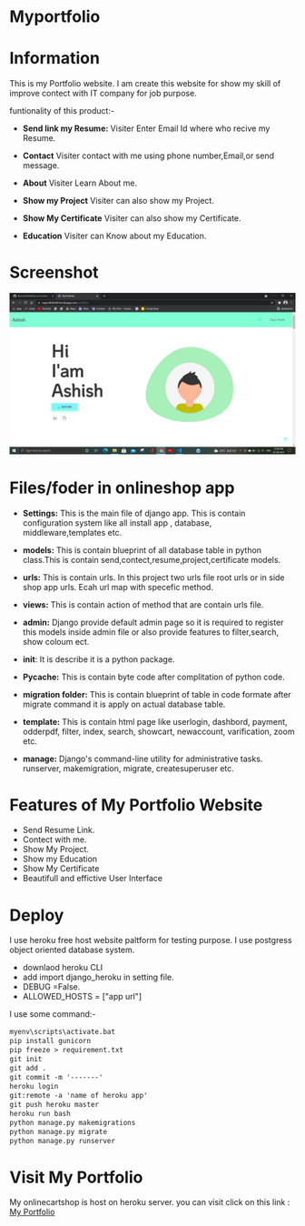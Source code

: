 # Myportfolio
# Information
This is my Portfolio website. I am create this website for show my skill of improve contect with IT company for job purpose.

funtionality of this product:-

 * **Send link my Resume:** Visiter Enter Email Id where who recive my Resume.
 * **Contact** Visiter contact with me using phone number,Email,or send message.

 * **About** Visiter Learn About me.
 * **Show my Project** Visiter can also show my Project.
 * **Show My Certificate** Visiter can also show my Certificate.
 * **Education** Visiter can Know about my Education.


# Screenshot
![](portfolio/static/image/portfolio.png)

# Files/foder in onlineshop app

  * **Settings:** This is the main file of django app. This is contain configuration system like all install app , database, middleware,templates etc.
  * **models:** This is contain blueprint of all database table in python class.This is contain send,contect,resume,project,certificate models. 
  * **urls:** This is contain urls. In this project two urls file root urls or in side shop app urls. Ecah url map with specefic method.
  * **views:** This is contain action of method that are contain urls file.
  * **admin:** Django provide default admin page so it is required to register this models inside admin file or also provide features to filter,search, show coloum ect.
  * __init__: It is describe it is a python package.
  * **Pycache:** This is contain byte code after complitation of python code.
  * **migration folder:** This is contain blueprint of table in code formate after migrate command it is apply on actual database table.

  * **template:** This is contain html page like userlogin, dashbord, payment, odderpdf, filter, index, search, showcart, newaccount, varification, zoom etc.
  * **manage:** Django's command-line utility for administrative tasks. runserver, makemigration, migrate, createsuperuser etc.      

# Features of My Portfolio Website
  * Send Resume Link.
  * Contect with me.
  * Show My Project.
  * Show my Education
  * Show My Certificate
  * Beautifull and effictive User Interface


# Deploy  
I use heroku free host website paltform for testing purpose. I use postgress object oriented database system.
  * downlaod heroku CLI
  * add import django_heroku in setting file.
  * DEBUG =False.
  * ALLOWED_HOSTS = ["app url"]

I use some command:-
 ```
 myenv\scripts\activate.bat
 pip install gunicorn
 pip freeze > requirement.txt
 git init
 git add .
 git commit -m '-------'
 heroku login
 git:remote -a 'name of heroku app'
 git push heroku master
 heroku run bash
 python manage.py makemigrations
 python manage.py migrate
 python manage.py runserver 
 ```

 # Visit My Portfolio
 My onlinecartshop is host on heroku server. you can visit click on this link :
 [My Portfolio](https://myportfolio33.herokuapp.com/portfolio)

